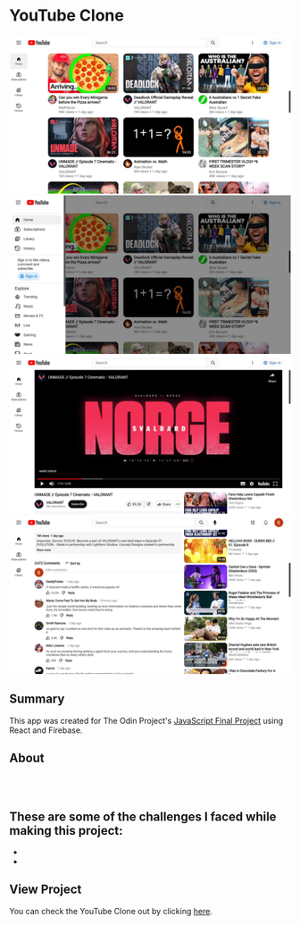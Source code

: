 # YouTube Clone
![preview-img1](https://github.com/brajpatel/youtube-clone/blob/main/src/preview/preview-img1.jpg)
![preview-img2](https://github.com/brajpatel/youtube-clone/blob/main/src/preview/preview-img2.jpg)
![preview-img3](https://github.com/brajpatel/youtube-clone/blob/main/src/preview/preview-img3.jpg)
![preview-img4](https://github.com/brajpatel/youtube-clone/blob/main/src/preview/preview-img4.jpg)
## Summary
This app was created for The Odin Project's [JavaScript Final Project](https://www.theodinproject.com/lessons/node-path-javascript-javascript-final-project) using React and Firebase.
## About

<br/><br/>
These are some of the challenges I faced while making this project:
- 
- 
- 
## View Project
You can check the YouTube Clone out by clicking [here](https://clone-389617.firebaseapp.com/).
